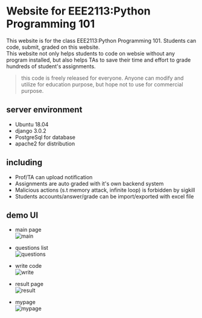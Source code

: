 # Website for EEE2113:Python Programming 101

This website is for the class EEE2113:Python Programming 101. Students can code, submit, graded on this website.    
This website not only helps students to code on websie without any program installed, but also helps TAs to save their time and effort to grade hundreds of student's assignments.

> this code is freely released for everyone. Anyone can modify and utilize for education purpose, but hope not to use for commercial purpose. 

## server environment
- Ubuntu 18.04
- django 3.0.2
- PostgreSql for database 
- apache2 for distribution

## including
- Prof/TA can upload notification
- Assignments are auto graded with it's own backend system
- Malicious actions (s.t memory attack, infinite loop) is forbidden by sigkill
- Students accounts/answer/grade can be import/exported with excel file

## demo UI
- main page    
![main](/git_imges/main.png)

- questions list    
![questions](/git_imges/question_list.png)

- write code    
![write](/git_imges/write_code.png)

- result page    
![result](/git_imges/result.png)

- mypage    
![mypage](/git_imges/mypage.png)
